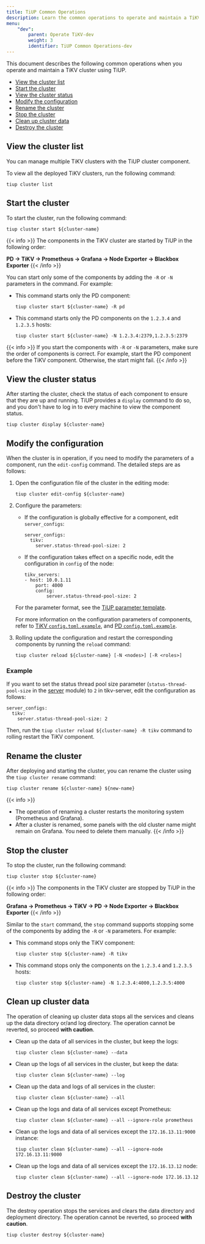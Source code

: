 ```yaml
---
title: TiUP Common Operations
description: Learn the common operations to operate and maintain a TiKV cluster using TiUP
menu:
    "dev":
        parent: Operate TiKV-dev
        weight: 3
        identifier: TiUP Common Operations-dev
---
```


This document describes the following common operations when you operate and maintain a TiKV cluster using TiUP.

- [View the cluster list](./#view-the-cluster-list)
- [Start the cluster](./#start-the-cluster)
- [View the cluster status](./#view-the-cluster-status)
- [Modify the configuration](./#modify-the-configuration)
- [Rename the cluster](./#rename-the-cluster)
- [Stop the cluster](./#stop-the-cluster)
- [Clean up cluster data](./#clean-up-cluster-data)
- [Destroy the cluster](./#destroy-the-cluster)

## View the cluster list

You can manage multiple TiKV clusters with the TiUP cluster component.

To view all the deployed TiKV clusters, run the following command:

```shell
tiup cluster list
```

## Start the cluster

To start the cluster, run the following command:

```shell
tiup cluster start ${cluster-name}
```

{{< info >}}
The components in the TiKV cluster are started by TiUP in the following order:

**PD -> TiKV -> Prometheus -> Grafana -> Node Exporter -> Blackbox Exporter**
{{< /info >}}

You can start only some of the components by adding the `-R` or `-N` parameters in the command. For example:

- This command starts only the PD component:

    ```shell
    tiup cluster start ${cluster-name} -R pd
    ```

- This command starts only the PD components on the `1.2.3.4` and `1.2.3.5` hosts:

    ```shell
    tiup cluster start ${cluster-name} -N 1.2.3.4:2379,1.2.3.5:2379
    ```

{{< info >}}
If you start the components with `-R` or `-N` parameters, make sure the order of components is correct. For example, start the PD component before the TiKV component. Otherwise, the start might fail.
{{< /info >}}

## View the cluster status

After starting the cluster, check the status of each component to ensure that they are up and running. TiUP provides a `display` command to do so, and you don't have to log in to every machine to view the component status.

```shell
tiup cluster display ${cluster-name}
```

## Modify the configuration

When the cluster is in operation, if you need to modify the parameters of a component, run the `edit-config` command. The detailed steps are as follows:

1. Open the configuration file of the cluster in the editing mode:

    ```shell
    tiup cluster edit-config ${cluster-name}
    ```

2. Configure the parameters:

    - If the configuration is globally effective for a component, edit `server_configs`:

        ```
        server_configs:
          tikv:
            server.status-thread-pool-size: 2
        ```

    - If the configuration takes effect on a specific node, edit the configuration in `config` of the node:

        ```
        tikv_servers:
        - host: 10.0.1.11
            port: 4000
            config:
                server.status-thread-pool-size: 2
        ```

    For the parameter format, see the [TiUP parameter template](https://github.com/pingcap/tiup/blob/master/embed/templates/examples/topology.example.yaml).

    For more information on the configuration parameters of components, refer to [TiKV `config.toml.example`](https://github.com/tikv/tikv/blob/master/etc/config-template.toml), and [PD `config.toml.example`](https://github.com/tikv/pd/blob/master/conf/config.toml).

3. Rolling update the configuration and restart the corresponding components by running the `reload` command:

    ```shell
    tiup cluster reload ${cluster-name} [-N <nodes>] [-R <roles>]
    ```

### Example

If you want to set the status thread pool size parameter (`status-thread-pool-size` in the [server](https://github.com/tikv/tikv/blob/master/etc/config-template.toml) module) to `2` in tikv-server, edit the configuration as follows:

```
server_configs:
  tikv:
    server.status-thread-pool-size: 2
```

Then, run the `tiup cluster reload ${cluster-name} -R tikv` command to rolling restart the TiKV component.

## Rename the cluster

After deploying and starting the cluster, you can rename the cluster using the `tiup cluster rename` command:

```shell
tiup cluster rename ${cluster-name} ${new-name}
```

{{< info >}}
+ The operation of renaming a cluster restarts the monitoring system (Prometheus and Grafana).
+ After a cluster is renamed, some panels with the old cluster name might remain on Grafana. You need to delete them manually.
{{< /info >}}

## Stop the cluster

To stop the cluster, run the following command:

```shell
tiup cluster stop ${cluster-name}
```

{{< info >}}
The components in the TiKV cluster are stopped by TiUP in the following order:

**Grafana -> Prometheus -> TiKV -> PD -> Node Exporter -> Blackbox Exporter**
{{< /info >}}

Similar to the `start` command, the `stop` command supports stopping some of the components by adding the `-R` or `-N` parameters. For example:

- This command stops only the TiKV component:

    ```shell
    tiup cluster stop ${cluster-name} -R tikv
    ```

- This command stops only the components on the `1.2.3.4` and `1.2.3.5` hosts:

    ```shell
    tiup cluster stop ${cluster-name} -N 1.2.3.4:4000,1.2.3.5:4000
    ```

## Clean up cluster data

The operation of cleaning up cluster data stops all the services and cleans up the data directory or/and log directory. The operation cannot be reverted, so proceed **with caution**.

- Clean up the data of all services in the cluster, but keep the logs:

    ```shell
    tiup cluster clean ${cluster-name} --data
    ```

- Clean up the logs of all services in the cluster, but keep the data:

    ```shell
    tiup cluster clean ${cluster-name} --log
    ```

- Clean up the data and logs of all services in the cluster:

    ```shell
    tiup cluster clean ${cluster-name} --all
    ```

- Clean up the logs and data of all services except Prometheus:

    ```shell
    tiup cluster clean ${cluster-name} --all --ignore-role prometheus
    ```

- Clean up the logs and data of all services except the `172.16.13.11:9000` instance:

    ```shell
    tiup cluster clean ${cluster-name} --all --ignore-node 172.16.13.11:9000
    ```

- Clean up the logs and data of all services except the `172.16.13.12` node:

    ```shell
    tiup cluster clean ${cluster-name} --all --ignore-node 172.16.13.12
    ```

## Destroy the cluster

The destroy operation stops the services and clears the data directory and deployment directory. The operation cannot be reverted, so proceed **with caution**.

```shell
tiup cluster destroy ${cluster-name}
```
